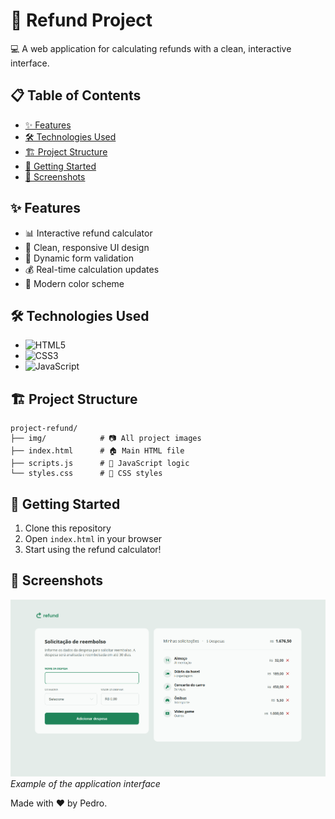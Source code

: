 # 🚀 Refund Project 

💻 A web application for calculating refunds with a clean, interactive interface.

## 📋 Table of Contents
- [✨ Features](#features)
- [🛠️ Technologies Used](#technologies-used)
- [🏗️ Project Structure](#project-structure)
- [🚀 Getting Started](#getting-started)
- [🎨 Screenshots](#screenshots)

## ✨ Features
- 📊 Interactive refund calculator
- 🎨 Clean, responsive UI design
- 🔢 Dynamic form validation
- 💰 Real-time calculation updates
- 🌈 Modern color scheme

## 🛠️ Technologies Used
- ![HTML5](https://img.shields.io/badge/-HTML5-E34F26?logo=html5&logoColor=white)
- ![CSS3](https://img.shields.io/badge/-CSS3-1572B6?logo=css3&logoColor=white)
- ![JavaScript](https://img.shields.io/badge/-JavaScript-F7DF1E?logo=javascript&logoColor=black)

## 🏗️ Project Structure
```
project-refund/
├── img/            # 📷 All project images
├── index.html      # 🏠 Main HTML file
├── scripts.js      # 🧠 JavaScript logic
└── styles.css      # 🎨 CSS styles
```

## 🚀 Getting Started
1. Clone this repository
2. Open `index.html` in your browser
3. Start using the refund calculator!

## 🎨 Screenshots
![Screenshot](img/screenshot.png) *Example of the application interface*

Made with ❤️ by Pedro.
